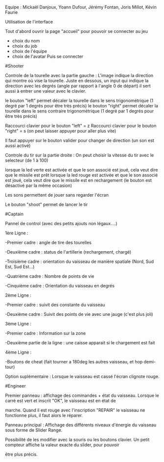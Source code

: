 Equipe : Mickaël Danjoux, Yoann Dufour, Jérémy Fontan, Joris Millot, Kévin Faurie

Utilisation de l'interface

Tout d'abord ouvrir la page "accueil" pour pouvoir se connecter au jeu
 - choix du nom
 - choix du job
 - choix de l'équipe
 - choix de l'avatar
Puis se connecter

#Shooter

Controle de la tourelle avec la partie gauche :
L'image indique la direction qui montre où vise la tourelle.
Juste en dessous, un input qui indique la direction avec les degrés (angle par rapport à l'angle 0 de départ)
il sert aussi à entrer une valeur avec le clavier.

le bouton "left" permet décaler la tourelle dans le sens trigonométrique (1 degré par 1 degrés pour être très précis)
le bouton "right" permet décaler la tourelle dans le sens contraire trigonométrique (1 degré par 1 degrés pour être très précis)

Raccourci clavier pour le bouton "left" = z 
Raccourci clavier pour le bouton "right" = s
(on peut laisser appuyer pour aller plus vite)

Il faut appuyer sur le bouton valider pour changer de direction (un son est aussi activé)

Controle du tir sur la partie droite :
On peut choisir la vitesse du tir avec le selecteur (de 1 à 100)

lorsque la led verte est activée et que le son associé est joué, cela veut dire que le missile est prêt
lorsque la led rouge est activée et que le son associé est joué, cela veut dire que le missile est en rechargement (le bouton est désactivé par la même occasion)

Les sons permettent de jouer sans regarder l'écran

Le bouton "shoot" permet de lancer le tir

#Captain

Pannel de control (avec des petits ajouts non légaux....)

1ère Ligne :

 -Premier cadre : angle de tire des tourelles
 
 -Deuxième cadre : status de l'artillerie (rechargement, chargé)
 
 -Troisième cadre : orientation du vaisseau de manière spatiale (Nord, Sud Est, Sud Est...)
 
 -Quatrième cadre : Nombre de points de vie
 
 -Cinquième cadre : Orientation du vaisseau en degrés
 
 2ème Ligne :
 
 -Premier cadre : suivit des constante du vaisseau
 
 -Deuxième cadre : Suivit des points de vie avec une jauge (c'est plus joli)
 
 3ème Ligne :
 
 -Premier cadre : Information sur la zone 
 
 -Deuxième partie de la ligne : une caisse apparait si le chargement est fait
 
 4ème Ligne : 
 
 -Boutons de cheat (fait tourner a 180deg les autres vaisseau, et hop demi-tour)
 
 Option suplémentaire : Lorsque le vaisseau est cassé l'écran clignote rouge.

#Engineer 

Premier panneau : affichage des commandes + état du vaisseau. Lorsque le carré est vert et inscrit "OK", le vaisseau est  en état de 

marche. Quand il est rouge avec l'inscription "REPAIR" le vaisseau ne fonctionne plus, il faut alors le réparer.

Panneau principal : Affichage des différents niveaux d'énergie du vaisseau sous forme de Slider Range.

Possibilité de les modifier avec la souris ou les boutons clavier. Un petit compteur affiche la valeur exacte du slider, pour pouvoir 

être plus précis.
